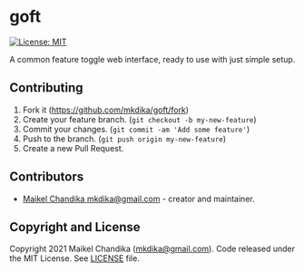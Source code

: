 # goft

[![License: MIT](https://img.shields.io/badge/License-MIT-blue.svg)](/LICENSE)

A common feature toggle web interface, ready to use with just simple setup.

## Contributing

1. Fork it (<https://github.com/mkdika/goft/fork>)
2. Create your feature branch. (`git checkout -b my-new-feature`)
3. Commit your changes. (`git commit -am 'Add some feature'`)
4. Push to the branch. (`git push origin my-new-feature`)
5. Create a new Pull Request.

## Contributors

- [Maikel Chandika <mkdika@gmail.com>](https://github.com/mkdika) - creator and maintainer.

## Copyright and License

Copyright 2021 Maikel Chandika (mkdika@gmail.com). Code released under the MIT License. See [LICENSE](/LICENSE) file.
